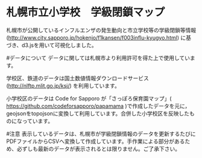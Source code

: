 札幌市立小学校　学級閉鎖マップ
================

札幌市が公開しているインフルエンザの発生動向と市立学校等の学級閉鎖等情報(http://www.city.sapporo.jp/hokenjo/f1kansen/f003influ-kyugyo.html) に基づき、d3.jsを用いて可視化しました。

#データについて
データに関しては札幌市より利用許可を得た上で使用しています。

学校区、鉄道のデータは国土数値情報ダウンロードサービス (http://nlftp.mlit.go.jp/ksj/) を利用しています。

小学校区のデータは Code for Sapporo が「さっぽろ保育園マップ」( https://github.com/codeforsapporo/papamama )で作成したデータを元に，geojsonをtopojsonに変換して利用しています。合併した小学校区を反映したものになっています。

#注意
表示しているデータは、札幌市が学級閉鎖情報のデータを更新するたびにPDFファイルからCSVへ変換して作成しています。手作業による部分があるため、必ずしも最新のデータが表示されるとは限りません。ご了承下さい。
